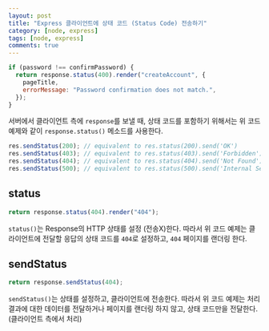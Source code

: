 ```yaml
---
layout: post
title: "Express 클라이언트에 상태 코드 (Status Code) 전송하기"
category: [node, express]
tags: [node, express]
comments: true
---
```


```javascript
if (password !== confirmPassword) {
  return response.status(400).render("createAccount", {
    pageTitle,
    errorMessage: "Password confirmation does not match.",
  });
}
```

서버에서 클라이언트 측에 `response`를 보낼 때, 상태 코드를 포함하기 위해서는 위 코드 예제와 같이 `response.status()` 메소드를 사용한다.

```javascript
res.sendStatus(200); // equivalent to res.status(200).send('OK')
res.sendStatus(403); // equivalent to res.status(403).send('Forbidden')
res.sendStatus(404); // equivalent to res.status(404).send('Not Found')
res.sendStatus(500); // equivalent to res.status(500).send('Internal Server Error')
```

## status

```javascript
return response.status(404).render("404");
```

`status()`는 Response의 HTTP 상태를 설정 (전송X)한다. 따라서 위 코드 예제는 클라이언트에 전달할 응답의 상태 코드를 `404`로 설정하고, `404` 페이지를 랜더링 한다.

## sendStatus

```javascript
return response.sendStatus(404);
```

`sendStatus()`는 상태를 설정하고, 클라이언트에 전송한다. 따라서 위 코드 예제는 처리 결과에 대한 데이터를 전달하거나 페이지를 랜더링 하지 않고, 상태 코드만을 전달한다. (클라이언트 측에서 처리)
